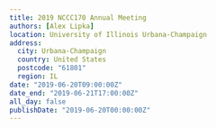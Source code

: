 ```yaml
---
title: 2019 NCCC170 Annual Meeting
authors: [Alex Lipka]
location: University of Illinois Urbana-Champaign
address:
  city: Urbana-Champaign
  country: United States
  postcode: "61801"
  region: IL
date: "2019-06-20T09:00:00Z"
date_end: "2019-06-21T17:00:00Z"
all_day: false
publishDate: "2019-06-20T00:00:00Z"
---
```


